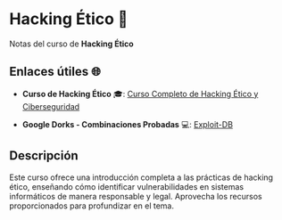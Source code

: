 # Hacking Ético 🔐

Notas del curso de **Hacking Ético**

## Enlaces útiles 🌐

- **Curso de Hacking Ético** 🎓: [Curso Completo de Hacking Ético y Ciberseguridad](https://www.udemy.com/course/curso-completo-de-hacking-etico-y-ciberseguridad)
  
- **Google Dorks - Combinaciones Probadas** 💻: [Exploit-DB](https://www.exploit-db.com)

## Descripción

Este curso ofrece una introducción completa a las prácticas de hacking ético, enseñando cómo identificar vulnerabilidades en sistemas informáticos de manera responsable y legal. Aprovecha los recursos proporcionados para profundizar en el tema.
